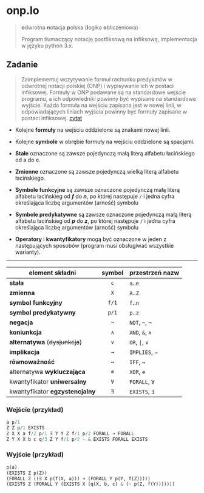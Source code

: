 # onp.lo

> **o**dwrotna **n**otacja **p**olska (**l**ogika **o**bliczeniowa)
>
> Program tłumaczący notację postfiksową na infiksową, implementacja w języku python&nbsp;3.x.

## Zadanie

> Zaimplementuj wczytywanie formuł rachunku predykatów w odwrotnej notacji polskiej (ONP) i wypisywanie ich w postaci infiksowej. Formuły w ONP podawane są na standardowe wejście programu, a ich odpowiedniki powinny być wypisane na standardowe wyjście. Każda formuła na wejściu zapisana jest w nowej linii, w odpowiadających liniach wyjścia powinny być formuły zapisane w postaci infiksowej. [cytat]

- Kolejne **formuły** na wejściu oddzielone są znakami nowej linii.

- Kolejne **symbole** w obrębie formuły na wejściu oddzielone są spacjami.

- **Stałe** oznaczone są zawsze pojedynczą małą literą alfabetu łacińskiego od a do e.

- **Zmienne** oznaczone są zawsze pojedynczą wielką literą alfabetu łacińskiego.

- **Symbole funkcyjne** są zawsze oznaczone pojedynczą małą literą alfabetu łacińskieg od **_f_** do **_n_**, po której następuje `/` i jedna cyfra określająca liczbę argumentów (arność) symbolu

- **Symbole predykatywne** są zawsze oznaczone pojedynczą małą literą alfabetu łacińskieg od **_p_** do **_z_**, po której następuje `/` i jedna cyfra określająca liczbę argumentów (arność) symbolu

- **Operatory** i **kwantyfikatory** mogą być oznaczone w jeden z następujących sposobów (program musi obsługiwać wszystkie warianty).

---

| element składni                  | symbol | przestrzeń nazw                |
| -------------------------------- | :----: | ------------------------------ |
| **stała**                        |  `c`   | `a`..`e`                       |
| **zmienna**                      |  `X`   | `A`..`Z`                       |
| **symbol funkcyjny**             | `f/1`  | `f`..`n`                       |
| **symbol predykatywny**          | `p/1`  | `p`..`z`                       |
| **negacja**                      |  `¬`   | `NOT`, `~`, `¬`                |
| **koniunkcja**                   |  `∧`   | `AND`, `&`, `∧`                |
| **alternatywa** (~~dysjunkcja~~) |  `∨`   | `OR`, <code>&vert;</code>, `∨` |
| **implikacja**                   |  `→`   | `IMPLIES`, `→`                 |
| **równoważność**                 |  `↔`   | `IFF`, `↔`                     |
| alternatywa **wykluczająca**     |  `⊕`   | `XOR`, `⊕`                     |
| kwantyfikator **uniwersalny**    |  `∀`   | `FORALL`, `∀`                  |
| kwantyfikator **egzystencjalny** |  `∃`   | `EXISTS`, `∃`                  |

### Wejście (przykład)

```py
a p/1
Z Z p/1 EXISTS
Z X X a f/2 p/1 ∃ Y Y Z f/1 p/2 FORALL → FORALL
Z Y X X b c q/3 Z Y f/1 p/2 ~ & EXISTS FORALL EXISTS
```

### Wyjście (przykład)

```py
p(a)
(EXISTS Z p(Z))
(FORALL Z ((∃ X p(f(X, a))) → (FORALL Y p(Y, f(Z)))))
(EXISTS Z (FORALL Y (EXISTS X (q(X, b, c) & (~ p(Z, f(Y)))))))
```

[cytat]: https://moodle.put.poznan.pl/mod/page/view.php?id=53864
